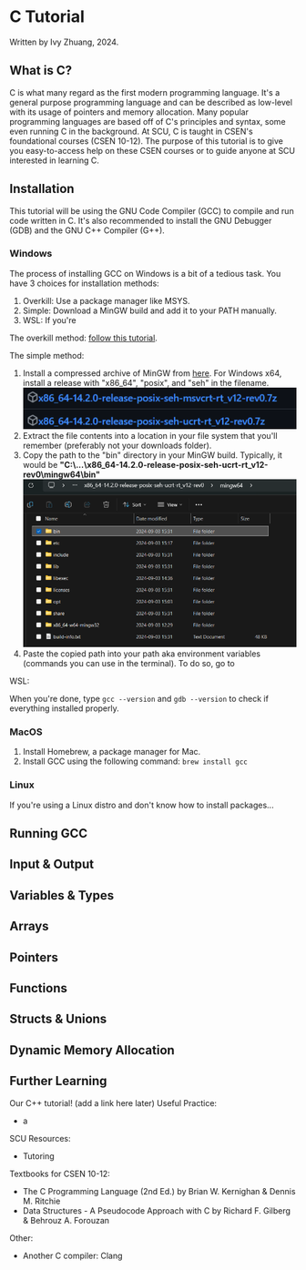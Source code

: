 # C Tutorial
Written by Ivy Zhuang, 2024.
## What is C?

C is what many regard as the first modern programming language. It's a general purpose programming language and can be described as low-level with its usage of pointers and memory allocation. Many popular programming languages are based off of C's principles and syntax, some even running C in the background. At SCU, C is taught in CSEN's foundational courses (CSEN 10-12). The purpose of this tutorial is to give you easy-to-access help on these CSEN courses or to guide anyone at SCU interested in learning C.

## Installation

This tutorial will be using the GNU Code Compiler (GCC) to compile and run code written in C. It's also recommended to install the GNU Debugger (GDB) and the GNU C++ Compiler (G++).

### Windows
The process of installing GCC on Windows is a bit of a tedious task. You have 3 choices for installation methods:
1. Overkill: Use a package manager like MSYS.
2. Simple: Download a MinGW build and add it to your PATH manually.
3. WSL: If you're

The overkill method: [follow this tutorial](https://www.freecodecamp.org/news/how-to-install-c-and-cpp-compiler-on-windows/).

The simple method:
1. Install a compressed archive of MinGW from [here](https://github.com/niXman/mingw-builds-binaries/releases). For Windows x64, install a release with "x86_64", "posix", and "seh" in the filename.
![MinGW Build Binaries](./c-images/mingw-builds.png)
2. Extract the file contents into a location in your file system that you'll remember (preferably not your downloads folder).
3. Copy the path to the "bin" directory in your MinGW build. Typically, it would be **"C:\\...\x86_64-14.2.0-release-posix-seh-ucrt-rt_v12-rev0\mingw64\bin"**
![bin directory](./c-images/mingw-bin.png)
4. Paste the copied path into your path aka environment variables (commands you can use in the terminal). To do so, go to 

WSL:

When you're done, type ```gcc --version``` and ```gdb --version``` to check if everything installed properly.

### MacOS
1. Install Homebrew, a package manager for Mac.
2. Install GCC using the following command: ```brew install gcc```
### Linux
If you're using a Linux distro and don't know how to install packages...

## Running GCC

## Input & Output

## Variables & Types

## Arrays

## Pointers

## Functions

## Structs & Unions

## Dynamic Memory Allocation

## Further Learning
Our C++ tutorial! (add a link here later)
Useful Practice:
- a

SCU Resources:
- Tutoring

Textbooks for CSEN 10-12:
- The C Programming Language (2nd Ed.) by Brian W. Kernighan & Dennis M. Ritchie
- Data Structures - A Pseudocode Approach with C by Richard F. Gilberg & Behrouz A. Forouzan

Other:
- Another C compiler: Clang